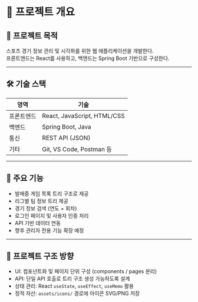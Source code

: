 # 📝 프로젝트 개요

## 📌 프로젝트 목적

스포츠 경기 정보 관리 및 시각화를 위한 웹 애플리케이션을 개발한다.  
프론트엔드는 React를 사용하고, 백엔드는 Spring Boot 기반으로 구성한다.

---

## 🛠️ 기술 스택

| 영역       | 기술                       |
|------------|----------------------------|
| 프론트엔드 | React, JavaScript, HTML/CSS |
| 백엔드     | Spring Boot, Java          |
| 통신       | REST API (JSON)            |
| 기타       | Git, VS Code, Postman 등    |

---

## 🔧 주요 기능

- 발매중 게임 목록 트리 구조로 제공
- 리그별 팀 정보 트리 제공
- 경기 정보 검색 (연도 + 회차)
- 로그인 페이지 및 사용자 인증 처리
- API 기반 데이터 연동
- 향후 관리자 전용 기능 확장 예정

---

## 🔗 프로젝트 구조 방향

- UI: 컴포넌트화 및 페이지 단위 구성 (components / pages 분리)
- API: 단일 API 호출로 트리 구조 생성 가능하도록 설계
- 상태 관리: React `useState`, `useEffect`, `useMemo` 활용
- 정적 자산: `assets/icons/` 경로에 아이콘 SVG/PNG 저장
